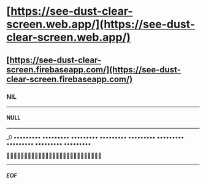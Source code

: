 
# [https://see-dust-clear-screen.web.app/](https://see-dust-clear-screen.web.app/)

## [https://see-dust-clear-screen.firebaseapp.com/](https://see-dust-clear-screen.firebaseapp.com/)

### NIL

---------------------------------------------------------------------

#### NULL

---------------------------------------------------------------------

_0 ••••••••• ••••••••• ••••••••• ••••••••• ••••••••• ••••••••• ••••••••• ••••••••• •••••••••

🍎🍎🍎🥝🥝🥝💙💙💙🍎🍎🍎🥝🥝🥝💙💙💙🍎🍎🍎🥝🥝🥝💙💙💙

---------------------------------------------------------------------

##### EOF

